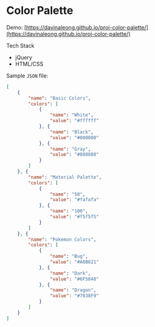 # Color Palette

Demo: [https://davinaleong.github.io/proj-color-palette/](https://davinaleong.github.io/proj-color-palette/)

Tech Stack
- jQuery
- HTML/CSS

Sample `JSON` file:
```JSON
[
    {
        "name": "Basic Colors",
        "colors": [
            {
                "name": "White",
                "value": "#ffffff"
            }, {
                "name": "Black",
                "value": "#000000"
            }, {
                "name": "Gray",
                "value": "#888888"
            }
        ]
    }, {
        "name": "Material Palette",
        "colors": [
            {
                "name": "50",
                "value": "#fafafa"
            }, {
                "name": "100",
                "value": "#f5f5f5"
            }
        ]
    }, {
        "name": "Pokemon Colors",
        "colors": [
            {
                "name": "Bug",
                "value": "#A8B821"
            }, {
                "name": "Dark",
                "value": "#6F5848"
            }, {
                "name": "Dragon",
                "value": "#7038F9"
            }
        ]
    }
]
```

